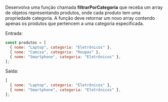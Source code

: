 Desenvolva uma função chamada **filtrarPorCategoria** que receba um array de objetos representando produtos, onde cada produto tem uma propriedade categoria. A função deve retornar um novo array contendo apenas os produtos que pertencem a uma categoria especificada.

Entrada:

```js
const produtos = [
  { nome: "Laptop", categoria: "Eletrônicos" },
  { nome: "Camisa", categoria: "Roupas" },
  { nome: "Smartphone", categoria: "Eletrônicos" },
];
```

Saída:

```js
[
  { nome: "Laptop", categoria: "Eletrônicos" },
  { nome: "Smartphone", categoria: "Eletrônicos" },
];
```
